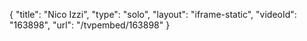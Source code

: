 {
    "title": "Nico Izzi",
    "type": "solo",
    "layout": "iframe-static",
    "videoId": "163898",
    "url": "\/tvpembed\/163898"
}